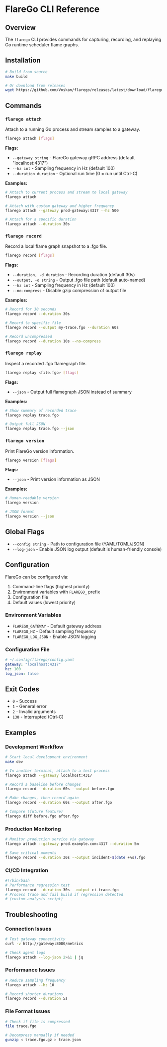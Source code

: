 # FlareGo CLI Reference

## Overview

The `flarego` CLI provides commands for capturing, recording, and replaying Go runtime scheduler flame graphs.

## Installation

```bash
# Build from source
make build

# Or download from releases
wget https://github.com/Voskan/flarego/releases/latest/download/flarego_linux_amd64.tar.gz
```

## Commands

### `flarego attach`

Attach to a running Go process and stream samples to a gateway.

```bash
flarego attach [flags]
```

**Flags:**

- `--gateway string` - FlareGo gateway gRPC address (default "localhost:4317")
- `--hz int` - Sampling frequency in Hz (default 100)
- `--duration duration` - Optional run time (0 = run until Ctrl-C)

**Examples:**

```bash
# Attach to current process and stream to local gateway
flarego attach

# Attach with custom gateway and higher frequency
flarego attach --gateway prod-gateway:4317 --hz 500

# Attach for a specific duration
flarego attach --duration 30s
```

### `flarego record`

Record a local flame graph snapshot to a .fgo file.

```bash
flarego record [flags]
```

**Flags:**

- `--duration, -d duration` - Recording duration (default 30s)
- `--output, -o string` - Output .fgo file path (default auto-named)
- `--hz int` - Sampling frequency in Hz (default 100)
- `--no-compress` - Disable gzip compression of output file

**Examples:**

```bash
# Record for 30 seconds
flarego record --duration 30s

# Record to specific file
flarego record --output my-trace.fgo --duration 60s

# Record uncompressed
flarego record --duration 10s --no-compress
```

### `flarego replay`

Inspect a recorded .fgo flamegraph file.

```bash
flarego replay <file.fgo> [flags]
```

**Flags:**

- `--json` - Output full flamegraph JSON instead of summary

**Examples:**

```bash
# Show summary of recorded trace
flarego replay trace.fgo

# Output full JSON
flarego replay trace.fgo --json
```

### `flarego version`

Print FlareGo version information.

```bash
flarego version [flags]
```

**Flags:**

- `--json` - Print version information as JSON

**Examples:**

```bash
# Human-readable version
flarego version

# JSON format
flarego version --json
```

## Global Flags

- `--config string` - Path to configuration file (YAML/TOML/JSON)
- `--log-json` - Enable JSON log output (default is human-friendly console)

## Configuration

FlareGo can be configured via:

1. Command-line flags (highest priority)
2. Environment variables with `FLAREGO_` prefix
3. Configuration file
4. Default values (lowest priority)

### Environment Variables

- `FLAREGO_GATEWAY` - Default gateway address
- `FLAREGO_HZ` - Default sampling frequency
- `FLAREGO_LOG_JSON` - Enable JSON logging

### Configuration File

```yaml
# ~/.config/flarego/config.yaml
gateway: "localhost:4317"
hz: 100
log_json: false
```

## Exit Codes

- `0` - Success
- `1` - General error
- `2` - Invalid arguments
- `130` - Interrupted (Ctrl-C)

## Examples

### Development Workflow

```bash
# Start local development environment
make dev

# In another terminal, attach to a test process
flarego attach --gateway localhost:4317

# Record a baseline before changes
flarego record --duration 60s --output before.fgo

# Make changes, then record again
flarego record --duration 60s --output after.fgo

# Compare (future feature)
flarego diff before.fgo after.fgo
```

### Production Monitoring

```bash
# Monitor production service via gateway
flarego attach --gateway prod.example.com:4317 --duration 5m

# Save critical moments
flarego record --duration 30s --output incident-$(date +%s).fgo
```

### CI/CD Integration

```bash
#!/bin/bash
# Performance regression test
flarego record --duration 30s --output ci-trace.fgo
# Process trace and fail build if regression detected
# (custom analysis script)
```

## Troubleshooting

### Connection Issues

```bash
# Test gateway connectivity
curl -v http://gateway:8080/metrics

# Check agent logs
flarego attach --log-json 2>&1 | jq
```

### Performance Issues

```bash
# Reduce sampling frequency
flarego attach --hz 10

# Record shorter durations
flarego record --duration 5s
```

### File Format Issues

```bash
# Check if file is compressed
file trace.fgo

# Decompress manually if needed
gunzip < trace.fgo.gz > trace.json
```
